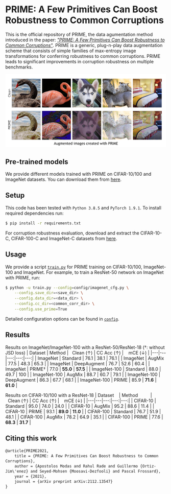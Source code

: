 # PRIME: A Few Primitives Can Boost Robustness to Common Corruptions

This is the official repository of PRIME, the data agumentation method introduced in the paper: [*"PRIME: A Few Primitives Can Boost Robustness to Common Corruptions"*](https://arxiv.org/abs/2112.13547). PRIME is a generic, plug-n-play data augmentation scheme that consists of simple families of max-entropy image transformations for conferring robustness to common corruptions. PRIME leads to significant improvements in corruption robustness on multiple benchmarks. 
<p align="center">
    <img src="misc/prime-augmentations.png"/>
</p>

## Pre-trained models

We provide different models trained with PRIME on CIFAR-10/100 and ImageNet datasets. You can download them from [here](https://zenodo.org/record/5801872#.YcSPahPP08M).

## Setup

This code has been tested with `Python 3.8.5` and `PyTorch 1.9.1`. To install required dependencies run:
```sh
$ pip install -r requirements.txt
```
For corruption robustness evaluation, download and extract the CIFAR-10-C, CIFAR-100-C and ImageNet-C datasets from [here](https://github.com/hendrycks/robustness).

## Usage

We provide a script [`train.py`](train.py) for PRIME training on CIFAR-10/100, ImageNet-100 and ImageNet. For example, to train a ResNet-50 network on ImageNet with PRIME, run:
```sh
$ python -u train.py --config=config/imagenet_cfg.py \
    --config.save_dir=<save_dir> \
    --config.data_dir=<data_dir> \
    --config.cc_dir=<common_corr_dir> \
    --config.use_prime=True
```
Detailed configuration options can be found in [`config`](config/).

## Results

Results on ImageNet/ImageNet-100 with a ResNet-50/ResNet-18 (&dagger;: without JSD loss)
| Dataset | Method | &nbsp;&nbsp;Clean (&#8593;) | CC Acc (&#8593;) | &nbsp;&nbsp;&nbsp;mCE (&#8595;) |
|---|---|---:|---:|---:|
| ImageNet | Standard | 76.1 | 38.1 | 76.1 |
| ImageNet | AugMix | 77.5 | 48.3 | 65.3 |
| ImageNet | DeepAugment | 76.7 | 52.6 | 60.4 |
| ImageNet | PRIME&dagger; | 77.0 | **55.0** | **57.5** |
| ImageNet-100 | Standard | 88.0 | 49.7 | 100 |
| ImageNet-100 | AugMix | 88.7 | 60.7 | 79.1 |
| ImageNet-100 | DeepAugment | 86.3 | 67.7 | 68.1 |
| ImageNet-100 | PRIME | 85.9 | **71.6** | **61.0** |

Results on CIFAR-10/100 with a ResNet-18
| Dataset&nbsp;&nbsp;&nbsp; | Method&nbsp;&nbsp;&nbsp;&nbsp;&nbsp;&nbsp;&nbsp;&nbsp;&nbsp; | &nbsp;&nbsp;Clean (&#8593;) | CC Acc (&#8593;) | &nbsp;&nbsp;&nbsp;mCE (&#8595;) |
|---|---|---:|---:|---:|
| CIFAR-10 | Standard | 95.0 | 74.0 | 24.0 |
| CIFAR-10 | AugMix | 95.2 | 88.6 | 11.4 |
| CIFAR-10 | PRIME | 93.1 | **89.0** | **11.0** |
| CIFAR-100 | Standard | 76.7 | 51.9 | 48.1 |
| CIFAR-100 | AugMix | 78.2 | 64.9 | 35.1 |
| CIFAR-100 | PRIME | 77.6 | **68.3** | **31.7** |

## Citing this work

```
@article{PRIME2021,
    title = {PRIME: A Few Primitives Can Boost Robustness to Common Corruptions}, 
    author = {Apostolos Modas and Rahul Rade and Guillermo {Ortiz-Jim\'enez} and Seyed-Mohsen {Moosavi-Dezfooli} and Pascal Frossard},
    year = {2021},
    journal = {arXiv preprint arXiv:2112.13547}
}
```
